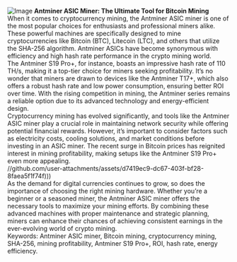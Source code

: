 
![Image](https://github.com/user-attachments/assets/d7419ec9-dc67-403f-bf28-8faea5f1f74f)
**Antminer ASIC Miner: The Ultimate Tool for Bitcoin Mining**  
When it comes to cryptocurrency mining, the Antminer ASIC miner is one of the most popular choices for enthusiasts and professional miners alike. These powerful machines are specifically designed to mine cryptocurrencies like Bitcoin (BTC), Litecoin (LTC), and others that utilize the SHA-256 algorithm. Antminer ASICs have become synonymous with efficiency and high hash rate performance in the crypto mining world.  
The Antminer S19 Pro+, for instance, boasts an impressive hash rate of 110 TH/s, making it a top-tier choice for miners seeking profitability. It’s no wonder that miners are drawn to devices like the Antminer T17+, which also offers a robust hash rate and low power consumption, ensuring better ROI over time. With the rising competition in mining, the Antminer series remains a reliable option due to its advanced technology and energy-efficient design.  
Cryptocurrency mining has evolved significantly, and tools like the Antminer ASIC miner play a crucial role in maintaining network security while offering potential financial rewards. However, it’s important to consider factors such as electricity costs, cooling solutions, and market conditions before investing in an ASIC miner. The recent surge in Bitcoin prices has reignited interest in mining profitability, making setups like the Antminer S19 Pro+ even more appealing.  
 //github.com/user-attachments/assets/d7419ec9-dc67-403f-bf28-8faea5f1f74f)))  
As the demand for digital currencies continues to grow, so does the importance of choosing the right mining hardware. Whether you’re a beginner or a seasoned miner, the Antminer ASIC miner offers the necessary tools to maximize your mining efforts. By combining these advanced machines with proper maintenance and strategic planning, miners can enhance their chances of achieving consistent earnings in the ever-evolving world of crypto mining.  
Keywords: Antminer ASIC miner, Bitcoin mining, cryptocurrency mining, SHA-256, mining profitability, Antminer S19 Pro+, ROI, hash rate, energy efficiency.
